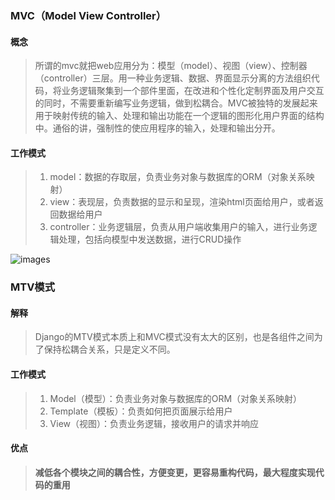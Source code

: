 ### MVC（Model View Controller）

#### 概念

> 所谓的mvc就把web应用分为：模型（model）、视图（view）、控制器（controller）三层。用一种业务逻辑、数据、界面显示分离的方法组织代码，将业务逻辑聚集到一个部件里面，在改进和个性化定制界面及用户交互的同时，不需要重新编写业务逻辑，做到松耦合。MVC被独特的发展起来用于映射传统的输入、处理和输出功能在一个逻辑的图形化用户界面的结构中。通俗的讲，强制性的使应用程序的输入，处理和输出分开。

####  工作模式

> 1. model：数据的存取层，负责业务对象与数据库的ORM（对象关系映射）
> 2. view：表现层，负责数据的显示和呈现，渲染html页面给用户，或者返回数据给用户
> 3. controller：业务逻辑层，负责从用户端收集用户的输入，进行业务逻辑处理，包括向模型中发送数据，进行CRUD操作

![images](https://github.com/HuangXiongjin/python_study/blob/master/django基础/MVC.jpg)

### MTV模式

#### 解释

> Django的MTV模式本质上和MVC模式没有太大的区别，也是各组件之间为了保持松耦合关系，只是定义不同。

#### 工作模式

> 1. Model（模型）：负责业务对象与数据库的ORM（对象关系映射）
> 2. Template（模板）：负责如何把页面展示给用户
> 3. View（视图）：负责业务逻辑，接收用户的请求并响应

#### 优点

> **减低各个模块之间的耦合性，方便变更，更容易重构代码，最大程度实现代码的重用**